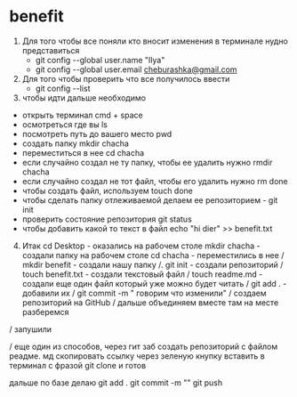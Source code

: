 # benefit
1. Для того чтобы все поняли кто вносит изменения в терминале нудно представиться 
    - git config --global user.name "Ilya"
    - git config --global user.email cheburashka@gmail.com
2. Для того чтобы проверить что все получилось ввести 
    - git config --list
3. чтобы идти дальше необходимо 
 - открыть терминал cmd + space
 - осмотреться где вы ls
 - посмотреть путь до вашего место pwd
 - создать папку mkdir chacha
 - переместиться в нее cd chacha
 - если случайно создал не ту папку, чтобы ее удалить нужно rmdir chacha
 - если случайно создал не тот файл, чтобы его удалить нужно rm done
 - чтобы создать файл, используем touch done
 - чтобы сделать папку отлеживаемой делаем ее репозиторием - git init
 - проверить состояние репозитория git status
- чтобы добавить какой то текст в файл echo "hi dier" >> benefit.txt

4. Итак 
   cd Desktop - оказались на рабочем столе
   mkdir chacha - создали папку на рабочем столе
   cd chacha - переместились в нее
 / mkdir benefit - создали нашу папку
/. git init - создали репозиторий
/ touch benefit.txt - создали текстовый файл
/ touch readme.md - создали еще один файл который уже можно будет читать 
/ git add .      -  добавили их
/ git commit -m " говорим что изменили"
/ создаем репозиторий на GitHub
/ дальше объединяем вместе там на месте разберемся

/ запушили



/ еще один из способов, через гит заб создать репозиторий с файлом реадме. мд скопировать ссылку через зеленую кнупку вставить в терминал с фразой git clone и готов 

дальше по базе делаю
git add .
git commit -m ""
git push 
